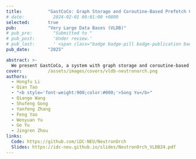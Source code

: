 ```yaml
---
title:          "GastCoCo: Graph Storage and Coroutine-Based Prefetch Co-Design for Dynamic Graph"
# date:           2024-02-01 00:01:00 +0800
selected:       true
pub:            "Very Large Data Bases (VLDB)"
# pub_pre:        "Submitted to "
# pub_post:       'Under review.'
# pub_last:       ' <span class="badge badge-pill badge-publication badge-success">Spotlight</span>'
pub_date:       "2025"

abstract: >-
  We present GastCoCo, a system with graph storage and coroutine-based prefetch co-design. By employing software prefetching via stackless coroutines and designing a prefetch-friendly data structure CBList, GastCoCo significantly alleviates the performance degradation caused by cache misses.
cover:          /assets/images/covers/vldb-neutronorch.png
authors:
  - Hongfu Li
  - Qian Tao
  - "<b style='font-weight:900;color:#000;'>Song Yu</b>"
  - Qiange Wang
  - Shufeng Gong
  - Yanfeng Zhang
  - Feng Yao
  - Wenyuan Yu
  - Ge Yu
  - Jingren Zhou
links:
  Code: https://github.com/iDC-NEU/NeutronOrch
  Slides: https://idc-neu.github.io/slides/NeutronOrch_VLDB24.pdf
---
```

